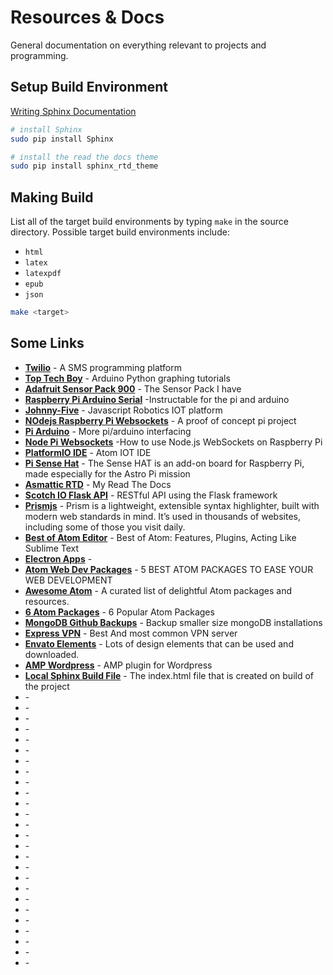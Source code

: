# Resources & Docs

General documentation on everything relevant to projects and programming.

## Setup Build Environment

[Writing Sphinx Documentation](https://matthewoldfield.com/reference/writing-documentation/)

``` bash
# install Sphinx
sudo pip install Sphinx

# install the read the docs theme
sudo pip install sphinx_rtd_theme

```

## Making Build

List all of the target build environments by typing `make` in the source directory. Possible target build environments include:

* `html`
* `latex`
* `latexpdf`
* `epub`
* `json`

``` bash
make <target>
```

## Some Links

* **[Twilio](https://www.twilio.com/console)** - A SMS programming platform
* **[Top Tech Boy](http://www.toptechboy.com/arduino/lesson-1-using-python-with-arduino/)** - Arduino Python graphing tutorials
* **[Adafruit Sensor Pack 900](https://www.adafruit.com/product/176)** - The Sensor Pack I have
* **[Raspberry Pi Arduino Serial](http://www.instructables.com/id/Raspberry-Pi-Arduino-Serial-Communication/)** -Instructable for the pi and arduino
* **[Johnny-Five](http://johnny-five.io/)** - Javascript Robotics IOT platform
* **[NOdejs Raspberry Pi Websockets](http://www.instructables.com/id/Easy-NodeJS-WebSockets-LED-Controller-for-Raspberr/)** - A proof of concept pi project
* **[Pi Arduino](https://create.arduino.cc/projecthub/sankarCheppali/interfacing-arduino-with-raspberry-pi-6d9870)** - More pi/arduino interfacing
* **[Node Pi Websockets](https://www.jaredwolff.com/blog/raspberry-pi-getting-interactive-with-your-server-using-websockets/)** -How to use Node.js WebSockets on Raspberry Pi
* **[PlatformIO IDE](https://atom.io/packages/platformio-ide)** - Atom IOT IDE
* **[Pi Sense Hat](https://www.raspberrypi.org/products/sense-hat/)** - The Sense HAT is an add-on board for Raspberry Pi, made especially for the Astro Pi mission
* **[Asmattic RTD](http://asmattic.readthedocs.io/)** - My Read The Docs
* **[Scotch IO Flask API](https://scotch.io/tutorials/build-a-restful-api-with-flask-the-tdd-way)** - RESTful API using the Flask framework
* **[Prismjs](http://prismjs.com/)** - Prism is a lightweight, extensible syntax highlighter, built with modern web standards in mind. It’s used in thousands of websites, including some of those you visit daily.
* **[Best of Atom Editor](https://scotch.io/bar-talk/best-of-atom-features-plugins-acting-like-sublime-text)** - Best of Atom: Features, Plugins, Acting Like Sublime Text
* **[Electron Apps](https://electron.atom.io/)** -
* **[Atom Web Dev Packages](https://www.dunebook.com/5-best-atom-packages-ease-your-web-development/)** - 5 BEST ATOM PACKAGES TO EASE YOUR WEB DEVELOPMENT
* **[Awesome Atom](https://github.com/mehcode/awesome-atom)** - A curated list of delightful Atom packages and resources.
* **[6 Atom Packages](https://blog.axosoft.com/2017/03/01/6-atom-packages/)** - 6 Popular Atom Packages
* **[MongoDB Github Backups](https://github.com/finom/mongo-git-backup)** - Backup smaller size mongoDB installations
* **[Express VPN](https://www.expressvpn.com/support/vpn-setup/app-for-linux/#install)** - Best And most common VPN server
* **[Envato Elements](https://elements.envato.com/)** - Lots of design elements that can be used and downloaded.
* **[AMP Wordpress](https://wordpress.org/plugins/accelerated-mobile-pages/)** - AMP plugin for Wordpress
* **[Local Sphinx Build File](file:///home/asmattic/Desktop/dev/docs/build/html/index.html)** - The index.html file that is created on build of the project
* **[]()** -
* **[]()** -
* **[]()** -
* **[]()** -
* **[]()** -
* **[]()** -
* **[]()** -
* **[]()** -
* **[]()** -
* **[]()** -
* **[]()** -
* **[]()** -
* **[]()** -
* **[]()** -
* **[]()** -
* **[]()** -
* **[]()** -
* **[]()** -
* **[]()** -
* **[]()** -
* **[]()** -
* **[]()** -
* **[]()** -
* **[]()** -
* **[]()** -
* **[]()** -
